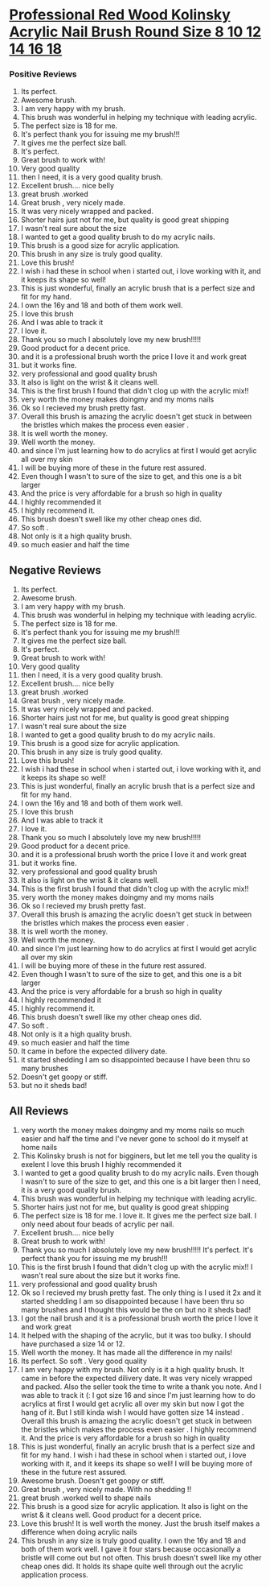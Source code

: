 # [Professional Red Wood Kolinsky Acrylic Nail Brush Round Size 8 10 12 14 16 18](https://products.checkmycream.com/products/Professional-Red-Wood-Kolinsky-Acrylic-Nail-Brush-Round-Size-8-10-12-14-16-18.html)

### Positive Reviews

<ol>
      <li>Its perfect.</li>
      <li>Awesome brush.</li>
      <li>I am very happy with my brush.</li>
      <li>This brush was wonderful in helping my technique with leading acrylic.</li>
      <li>The perfect size is 18 for me.</li>
      <li>It&#x27;s perfect thank you for issuing me my brush!!!</li>
      <li>It gives me the perfect size ball.</li>
      <li>It&#x27;s perfect.</li>
      <li>Great brush to work with!</li>
      <li>Very good quality</li>
      <li>then I need, it is a very good quality brush.</li>
      <li>Excellent brush.... nice belly</li>
      <li>great brush .worked</li>
      <li>Great brush , very nicely made.</li>
      <li>It was very nicely wrapped and packed.</li>
      <li>Shorter hairs just not for me, but quality is good great shipping</li>
      <li>I wasn&#x27;t real sure about the size</li>
      <li>I wanted to get a good quality brush to do my acrylic nails.</li>
      <li>This brush is a good size for acrylic application.</li>
      <li>This brush in any size is truly good quality.</li>
      <li>Love this brush!</li>
      <li>I wish i had these in school when i started out, i love working with it, and it keeps its shape so well!  </li>
      <li>This is just wonderful, finally an acrylic brush that is a perfect size and fit for my hand.  </li>
      <li>I own the 16y and 18 and both of them work well.</li>
      <li>I love this brush</li>
      <li>And I was able to track it</li>
      <li>I love it.</li>
      <li>Thank you so much I absolutely love my new brush!!!!!</li>
      <li>Good product for a decent price.</li>
      <li>and it is a professional brush worth the price I love it and work great</li>
      <li>but it works fine.</li>
      <li>very professional and good quality brush</li>
      <li>It also is light on the wrist &amp; it cleans well.</li>
      <li>This is the first brush I found that didn&#x27;t clog up with the acrylic mix!!  </li>
      <li>very worth the money makes doingmy and my moms nails  </li>
      <li>Ok so I recieved my brush pretty fast.</li>
      <li>Overall this brush is amazing the acrylic doesn&#x27;t get stuck in between the bristles which makes the process even easier .</li>
      <li>It is well worth the money.</li>
      <li>Well worth the money.  </li>
      <li>and since I&#x27;m just learning how to do acrylics at first I would get acrylic all over my skin</li>
      <li>I will be buying more of these in the future rest assured.</li>
      <li>Even though I wasn&#x27;t to sure of the size to get, and this one is a bit larger</li>
      <li>And the price is very affordable for a brush so high in quality</li>
      <li>I highly recommended it</li>
      <li>I highly recommend it.</li>
      <li>This brush doesn&#x27;t swell like my other cheap ones did.</li>
      <li>So soft .</li>
      <li>Not only is it a high quality brush.</li>
      <li>so much easier and half the time</li>
</ol>


<h2>Negative Reviews</h2>
<ol>
<li> Its perfect.</li>
<li> Awesome brush.</li>
<li> I am very happy with my brush.</li>
<li> This brush was wonderful in helping my technique with leading acrylic.</li>
<li> The perfect size is 18 for me.</li>
<li> It&#x27;s perfect thank you for issuing me my brush!!!</li>
<li> It gives me the perfect size ball.</li>
<li> It&#x27;s perfect.</li>
<li> Great brush to work with!</li>
<li> Very good quality</li>
<li> then I need, it is a very good quality brush.</li>
<li> Excellent brush.... nice belly</li>
<li> great brush .worked</li>
<li> Great brush , very nicely made.</li>
<li> It was very nicely wrapped and packed.</li>
<li> Shorter hairs just not for me, but quality is good great shipping</li>
<li> I wasn&#x27;t real sure about the size</li>
<li> I wanted to get a good quality brush to do my acrylic nails.</li>
<li> This brush is a good size for acrylic application.</li>
<li> This brush in any size is truly good quality.</li>
<li> Love this brush!</li>
<li> I wish i had these in school when i started out, i love working with it, and it keeps its shape so well!  </li>
<li> This is just wonderful, finally an acrylic brush that is a perfect size and fit for my hand.  </li>
<li> I own the 16y and 18 and both of them work well.</li>
<li> I love this brush</li>
<li> And I was able to track it</li>
<li> I love it.</li>
<li> Thank you so much I absolutely love my new brush!!!!!</li>
<li> Good product for a decent price.</li>
<li> and it is a professional brush worth the price I love it and work great</li>
<li> but it works fine.</li>
<li> very professional and good quality brush</li>
<li> It also is light on the wrist &amp; it cleans well.</li>
<li> This is the first brush I found that didn&#x27;t clog up with the acrylic mix!!  </li>
<li> very worth the money makes doingmy and my moms nails  </li>
<li> Ok so I recieved my brush pretty fast.</li>
<li> Overall this brush is amazing the acrylic doesn&#x27;t get stuck in between the bristles which makes the process even easier .</li>
<li> It is well worth the money.</li>
<li> Well worth the money.  </li>
<li> and since I&#x27;m just learning how to do acrylics at first I would get acrylic all over my skin</li>
<li> I will be buying more of these in the future rest assured.</li>
<li> Even though I wasn&#x27;t to sure of the size to get, and this one is a bit larger</li>
<li> And the price is very affordable for a brush so high in quality</li>
<li> I highly recommended it</li>
<li> I highly recommend it.</li>
<li> This brush doesn&#x27;t swell like my other cheap ones did.</li>
<li> So soft .</li>
<li> Not only is it a high quality brush.</li>
<li> so much easier and half the time</li>
<li> It came in before the expected dilivery date.</li>
<li> it started shedding I am so disappointed because I have been thru so many brushes</li>
<li> Doesn&#x27;t get goopy or stiff.</li>
<li> but no it sheds bad!</li>
</ol>

<h2>All Reviews</h2>

<ol>
    <li> very worth the money makes doingmy and my moms nails  so much easier and half the time and I&#x27;ve never gone to school do it myself at home nails</li>
    <li> This Kolinsky brush is not for bigginers, but let me tell you the quality is exelent I love this brush I highly recommended it</li>
    <li> I wanted to get a good quality brush to do my acrylic nails. Even though I wasn&#x27;t to sure of the size to get, and this one is a bit larger then I need, it is a very good quality brush.</li>
    <li> This brush was wonderful in helping my technique with leading acrylic.</li>
    <li> Shorter hairs just not for me, but quality is good great shipping</li>
    <li> The perfect size is 18 for me. I love it. It gives me the perfect size ball. I only need about four beads of acrylic per nail.</li>
    <li> Excellent brush.... nice belly</li>
    <li> Great brush to work with!</li>
    <li> Thank you so much I absolutely love my new brush!!!!! It&#x27;s perfect. It&#x27;s perfect thank you for issuing me my brush!!!</li>
    <li> This is the first brush I found that didn&#x27;t clog up with the acrylic mix!!  I wasn&#x27;t real sure about the size but it works fine.</li>
    <li> very professional and good quality brush</li>
    <li> Ok so I recieved my brush pretty fast. The only thing is I used it 2x and it started shedding I am so disappointed because I have been thru so many brushes and I thought this would be the on but no it sheds bad!</li>
    <li> I got the nail brush and it is a professional brush worth the price I love it and work great</li>
    <li> It helped with the shaping of the acrylic, but it was too bulky. I should have purchased a size 14 or 12.</li>
    <li> Well worth the money.  It has made all the difference in my nails!</li>
    <li> Its perfect. So soft . Very good quality</li>
    <li> I am very happy with my brush. Not only is it a high quality brush. It came in before the expected dilivery date. It was very nicely wrapped and packed. Also the seller took the time to write a thank you note. And I was able to track it (: I got size 16 and since I&#x27;m just learning how to do acrylics at first I would get acrylic all over my skin but now I got the hang of it. But I still kinda wish I would have gotten size 14 instead . Overall this brush is amazing the acrylic doesn&#x27;t get stuck in between the bristles which makes the process even easier . I highly recommend it. And the price is very affordable for a brush so high in quality</li>
    <li> This is just wonderful, finally an acrylic brush that is a perfect size and fit for my hand.  I wish i had these in school when i started out, i love working with it, and it keeps its shape so well!  I will be buying more of these in the future rest assured.</li>
    <li> Awesome brush. Doesn&#x27;t get goopy or stiff.</li>
    <li> Great brush , very nicely made. With no shedding !!</li>
    <li> great brush .worked well to shape nails</li>
    <li> This brush is a good size for acrylic application. It also is light on the wrist &amp; it cleans well. Good product for a decent price.</li>
    <li> Love this brush! It is well worth the money. Just the brush itself makes a difference when doing acrylic nails</li>
    <li> This brush in any size is truly good quality. I own the 16y and 18 and both of them work well. I gave it four stars because occasionally a bristle will come out but not often. This brush doesn&#x27;t swell like my other cheap ones did. It holds its shape quite well through out the acrylic application process.</li>
</ol>




